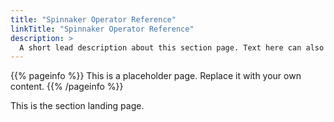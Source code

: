 ```yaml
---
title: "Spinnaker Operator Reference"
linkTitle: "Spinnaker Operator Reference"
description: >
  A short lead description about this section page. Text here can also be **bold** or _italic_ and can even be split over multiple paragraphs.
---
```


{{% pageinfo %}}
This is a placeholder page. Replace it with your own content.
{{% /pageinfo %}}


This is the section landing page.

